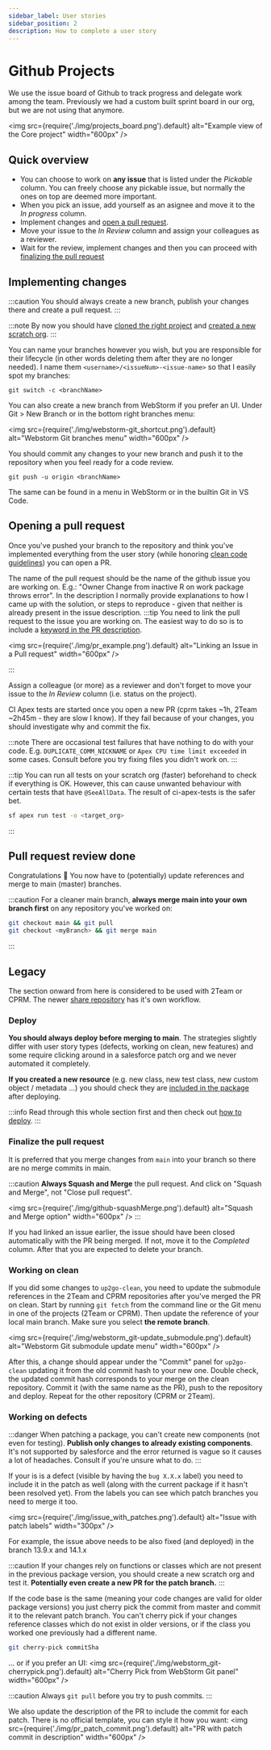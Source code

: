 ```yaml
---
sidebar_label: User stories
sidebar_position: 2
description: How to complete a user story
---
```


# Github Projects

We use the issue board of Github to track progress and delegate work among the team. Previously we had a custom built sprint board in our org, but we are not using that anymore.

<img
src={require('./img/projects_board.png').default}
alt="Example view of the Core project"
width="600px"
/>

## Quick overview

- You can choose to work on **any issue** that is listed under the _Pickable_ column. You can freely choose any pickable issue, but normally the ones on top are deemed more important.
- When you pick an issue, add yourself as an asignee and move it to the _In progress_ column.
- Implement changes and [open a pull request](/contributing-code/user-stories#opening-a-pull-request).
- Move your issue to the _In Review_ column and assign your colleagues as a reviewer.
- Wait for the review, implement changes and then you can proceed with [finalizing the pull request](/contributing-code/user-stories#pull-request-review-done)


## Implementing changes

:::caution
You should always create a new branch, publish your changes there and create a pull request.
:::

:::note
By now you should have [cloned the right project](/contributing-code/common#clone-and-prepare-a-repository) and [created a new scratch org](/contributing-code/common#creating-a-scratch-org).
:::

You can name your branches however you wish, but you are responsible for their lifecycle (in other words deleting them after they are no longer needed). I name them `<username>/<issueNum>-<issue-name>` so that I easily spot my branches:

```shell
git switch -c <branchName>
```

You can also create a new branch from WebStorm if you prefer an UI. Under Git \> New Branch or in the bottom right branches menu:

<img
src={require('./img/webstorm-git_shortcut.png').default}
alt="Webstorm Git branches menu"
width="600px"
/>

You should commit any changes to your new branch and push it to the repository when you feel ready for a code review.
```shell
git push -u origin <branchName>
```
The same can be found in a menu in WebStorm or in the builtin Git in VS Code.


## Opening a pull request

Once you've pushed your branch to the repository and think you've implemented everything from the user story (while honoring [clean code guidelines](https://sites.google.com/up2go.com/up2go-devson-boarding/software-engineering-practices/clean-code-guidelines)) you can open a PR.

The name of the pull request should be the name of the github issue you are working on. E.g.: "Owner Change from inactive R on work package throws error". In the description I normally provide explanations to how I came up with the solution, or steps to reproduce - given that neither is already present in the issue description.
:::tip
You need to link the pull request to the issue you are working on. The easiest way to do so is to include a [keyword in the PR description](https://docs.github.com/en/issues/tracking-your-work-with-issues/linking-a-pull-request-to-an-issue#linking-a-pull-request-to-an-issue-using-a-keyword).

<img
src={require('./img/pr_example.png').default}
alt="Linking an Issue in a Pull request"
width="600px"
/>

:::

Assign a colleague (or more) as a reviewer and don't forget to move your issue to the _In Review_ column (i.e. status on the project).


CI Apex tests are started once you open a new PR (cprm takes ~1h, 2Team ~2h45m - they are slow I know). If they fail because of your changes, you should investigate why and commit the fix.

:::note
There are occasional test failures that have nothing to do with your code.
E.g. `DUPLICATE_COMM_NICKNAME` or `Apex CPU time limit exceeded` in some cases. Consult before you try fixing files you didn't work on.
:::

:::tip
You can run all tests on your scratch org (faster) beforehand to check if everything is OK. However, this can cause unwanted behaviour with certain tests that have `@SeeAllData`. The result of ci-apex-tests is the safer bet.

```bash
sf apex run test -o <target_org>
```

:::

## Pull request review done

Congratulations 🎉 You now have to (potentially) update references and merge to main (master) branches.

:::caution
For a cleaner main branch, **always merge main into your own branch first** on any repository you've worked on:

```bash
git checkout main && git pull
git checkout <myBranch> && git merge main
```
:::

## Legacy

The section onward from here is considered to be used with 2Team or CPRM. The newer [share repository](https://github.com/Up2Go/shaRe-SF) has it's own workflow.

###  Deploy

**You should always deploy before merging to main**. The strategies slightly differ with user story types (defects, working on clean, new features) and some require clicking around in a salesforce patch org and we never automated it completely.

**If you created a new resource** (e.g. new class, new test class, new custom object / metadata ...) you should check they are [included in the package](/contributing-code/common#new-components-for-the-package) after deploying.

:::info
Read through this whole section first and then check out [how to deploy](/contributing-code/common#deploying-to-an-org).
:::

### Finalize the pull request

It is preferred that you merge changes from `main` into your branch so there are no merge commits in main.

:::caution
**Always Squash and Merge** the pull request. And click on "Squash and Merge", not "Close pull request".

<img
src={require('./img/github-squashMerge.png').default}
alt="Squash and Merge option"
width="600px"
/>
:::

If you had linked an issue earlier, the issue should have been closed automatically with the PR being merged. If not, move it to the _Completed_ column. After that you are expected to delete your branch.

### Working on clean

If you did some changes to `up2go-clean`, you need to update the submodule references in the 2Team and CPRM repositories after you've merged the PR on clean. Start by running `git fetch` from the command line or the Git menu in one of the projects (2Team or CPRM). Then update the reference of your local main branch. Make sure you select **the remote branch**.

<img
src={require('./img/webstorm_git-update_submodule.png').default}
alt="Webstorm Git submodule update menu"
width="600px"
/>

After this, a change should appear under the "Commit" panel for `up2go-clean` updating it from the old commit hash to your new one. Double check, the updated commit hash corresponds to your merge on the clean repository. Commit it (with the same name as the PR), push to the repository and deploy. Repeat for the other repository (CPRM or 2Team).


### Working on defects

:::danger
When patching a package, you can't create new components (not even for testing). **Publish only changes to already existing components**. It's not supported by salesforce and the error returned is vague so it causes a lot of headaches. Consult if you're unsure what to do.
:::

If your is is a defect (visible by having the `bug X.X.x` label) you need to include it in the patch as well (along with the current package if it hasn't been resolved yet). From the labels you can see which patch branches you need to merge it too.

<img
src={require('./img/issue_with_patches.png').default}
alt="Issue with patch labels"
width="300px"
/>

For example, the issue above needs to be also fixed (and deployed) in the branch 13.9.x and 14.1.x

:::caution
If your changes rely on functions or classes which are not present in the previous package version, you should create a new scratch org and test it. **Potentially even create a new PR for the patch branch.**
:::

If the code base is the same (meaning your code changes are valid for older package versions) you just cherry pick the commit from master and commit it to the relevant patch branch. You can't cherry pick if your changes reference classes which do not exist in older versions, or if the class you worked one previously had a different name.

```bash
git cherry-pick commitSha
```

... or if you prefer an UI:
<img
src={require('./img/webstorm_git-cherrypick.png').default}
alt="Cherry Pick from WebStorm Git panel"
width="600px"
/>

:::caution
Always `git pull` before you try to push commits. 
:::

We also update the description of the PR to include the commit for each patch. There is no official template, you can style it how you want:
<img
src={require('./img/pr_patch_commit.png').default}
alt="PR with patch commit in description"
width="600px"
/>
